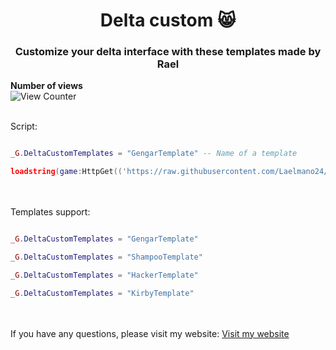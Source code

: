 <h1 align="center">Delta custom 😸</h1>
<h3 align="center">Customize your delta interface with these templates made by Rael </h3>

<strong>Number of views</strong>
<br>
![View Counter](https://hits.dwyl.com/Laelmano24/Delta-custom.svg?style=flat-square)
<br></br>


<strongs>Script: </strongs>
```lua

_G.DeltaCustomTemplates = "GengarTemplate" -- Name of a template

loadstring(game:HttpGet(('https://raw.githubusercontent.com/Laelmano24/Delta-custom/refs/heads/main/main.lua')))()

```
<br></br>
<strongs>Templates support: </strongs>
```lua

_G.DeltaCustomTemplates = "GengarTemplate"

_G.DeltaCustomTemplates = "ShampooTemplate"

_G.DeltaCustomTemplates = "HackerTemplate"

_G.DeltaCustomTemplates = "KirbyTemplate"

```
<br></br>
<strongs>If you have any questions, please visit my website: </strongs>
<a href="https://delta-custom.vercel.app/" target="_blank">Visit my website</a>
<br></br>
